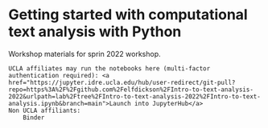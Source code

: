# Getting started with computational text analysis with Python

Workshop materials for sprin 2022 workshop.


    UCLA affiliates may run the notebooks here (multi-factor authentication required): <a href="https://jupyter.idre.ucla.edu/hub/user-redirect/git-pull?repo=https%3A%2F%2Fgithub.com%2Felfdickson%2FIntro-to-text-analysis-2022&urlpath=lab%2Ftree%2FIntro-to-text-analysis-2022%2FIntro-to-text-analysis.ipynb&branch=main">Launch into JupyterHub</a>
    Non UCLA affiliants:
        Binder
